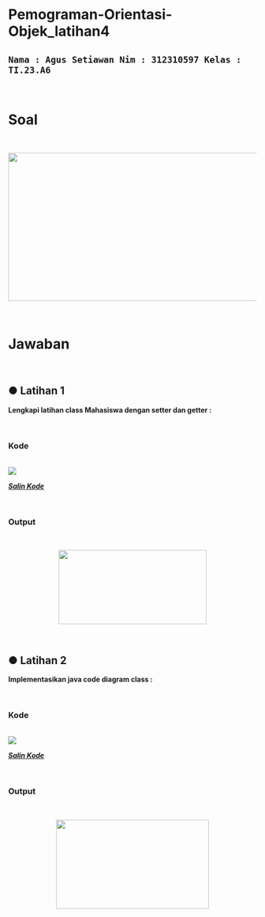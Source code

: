 # Pemograman-Orientasi-Objek_latihan4

## `Nama : Agus Setiawan Nim : 312310597 Kelas : TI.23.A6`


</br>

# Soal

</br>

<p align="center"> <img src="Dokumentasi/Assets/soal.jpg" height="300" width="550"> </p>

</br>

# Jawaban

</br>

## ● Latihan 1

**Lengkapi latihan class Mahasiswa dengan setter dan getter :**

<br/>

### Kode

<br/>

<img src="Dokumentasi/Assets/code.png">

<a href=https://github.com/AgusSetiawn/Pemograman-Orientasi-Objek_latihan4/blob/main/Dokumentasi/Kode%20Java/latihan.java><strong><i>Salin Kode</i></strong></a>

<br/>

### Output

<br/>

<p align="center"> <img src="Dokumentasi/Assets/Screenshot%202024-10-24%20002217.png" height="150" width="300"> </p>

<br/>

## ● Latihan 2

**Implementasikan java code diagram class :**

<br/>

### Kode

<br/>

<img src="Dokumentasi/Assets/codee.png">

<a href=https://github.com/AgusSetiawn/Pemograman-Orientasi-Objek_latihan4/blob/main/Dokumentasi/Kode%20Java/diagramclass.java><strong><i>Salin Kode</i></strong></a>

<br/>

### Output

<br/>

<p align="center"> <img src="Dokumentasi/Assets/Screenshot%202024-10-24%20014732.png" height="180" width="310"> </p>
